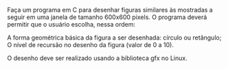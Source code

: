 Faça um programa em C para desenhar figuras similares às mostradas a seguir em uma janela de tamanho 600x600 pixels. O programa deverá permitir que o usuário escolha, nessa ordem:

 A forma geométrica básica da figura a ser desenhada: círculo ou retângulo;
 O nível de recursão no desenho da figura (valor de 0 a 10). 
 
O desenho deve ser realizado usando a biblioteca gfx no Linux.
